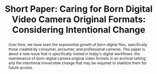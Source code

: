 ---
abstract: 'Over time, we have seen the exponential growth of born-digital files, specifically
  those created by consumer, prosumer, and professional cameras. This paper is about
  a new issue that is specifically rooted in today''s digital workflows: the maintenance
  of born-digital camera original video formats in an archival setting and the intentional
  irreversible change that may be required to stabilize them for future access.'
creators:
- Sanchez, Crystal
date: null
document_url: https://az659834.vo.msecnd.net/eventsairwesteuprod/production-inconference-public/0d2b5c6e8ee64c8b82356214e60c1032
grand_parent: iPRES
institutions:
- Smithsonian Institution
keywords:
- born digital; file-based; video production
landing_page_url: null
language: eng
layout: publication
license: CC-BY 4.0 International
notes_url: null
parent: iPRES 2022
presentation_url: null
publication_type: short paper
size: null
source_name: iPRES
title: 'Short Paper: Caring for Born Digital Video Camera Original Formats: Considering
  Intentional Change'
year: 2022
---